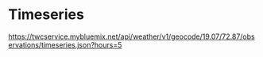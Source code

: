 # Timeseries

https://twcservice.mybluemix.net/api/weather/v1/geocode/19.07/72.87/observations/timeseries.json?hours=5

